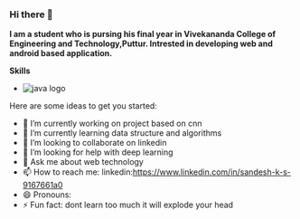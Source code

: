 ### Hi there 👋

**I am a student who is pursing his final year in Vivekananda College of Engineering and Technology,Puttur. Intrested in developing web and android based application.**

**Skills**
* ![java logo](https://www.flaticon.com/svg/vstatic/svg/919/919854.svg?token=exp=1614684506~hmac=519c4ce8604ceab9f50f58f1738c7cc5|width=100)

Here are some ideas to get you started:

- 🔭 I’m currently working on project based on cnn
- 🌱 I’m currently learning data structure and algorithms
- 👯 I’m looking to collaborate on linkedin
- 🤔 I’m looking for help with deep learning
- 💬 Ask me about web technology
- 📫 How to reach me: linkedin:https://www.linkedin.com/in/sandesh-k-s-9167661a0
- 😄 Pronouns: 
- ⚡ Fun fact: dont learn too much it will explode your head



